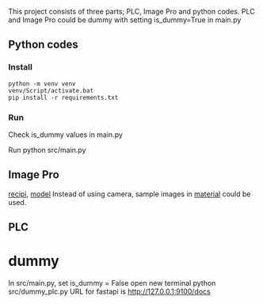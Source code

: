 This project consists of three parts; PLC, Image Pro and python codes.
PLC and Image Pro could be dummy with setting is_dummy=True in main.py 
## Python codes
### Install     
    python -m venv venv
    venv/Script/activate.bat
    pip install -r requirements.txt 

### Run
Check is_dummy values in main.py

Run 
    python src/main.py

## Image Pro    
[recipi](https://drive.google.com/drive/folders/13EkHD-2eaMV_-UOR9Y7cgQIXeHikluvl?usp=drive_link), [model](https://drive.google.com/drive/folders/1nA9lXoif6Jk-CSZz0r-tl_Jnn52rJQEC?usp=drive_link)
Instead of using camera, sample images in [material](https://drive.google.com/drive/folders/1rV2F1CRhpizKVWalZ5TmrEp1j669ZB2o?usp=drive_link) could be used.

## PLC
# dummy
In src/main.py, set is_dummy = False 
open new terminal
python src/dummy_plc.py
URL for fastapi is http://127.0.0.1:9100/docs


